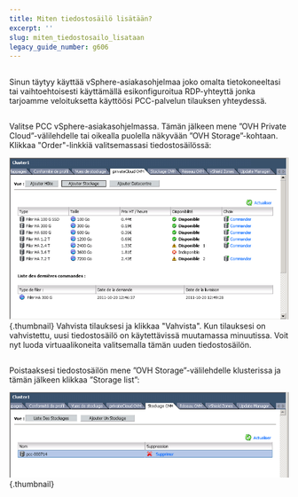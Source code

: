 ```yaml
---
title: Miten tiedostosäilö lisätään?
excerpt: ''
slug: miten_tiedostosailo_lisataan
legacy_guide_number: g606
---
```



## 
Sinun täytyy käyttää vSphere-asiakasohjelmaa joko omalta tietokoneeltasi tai vaihtoehtoisesti käyttämällä esikonfiguroitua RDP-yhteyttä jonka tarjoamme veloituksetta käyttöösi PCC-palvelun tilauksen yhteydessä.


## 
Valitse PCC vSphere-asiakasohjelmassa. Tämän jälkeen mene ”OVH Private Cloud”-välilehdelle tai oikealla puolella näkyvään ”OVH Storage”-kohtaan. Klikkaa "Order"-linkkiä valitsemassasi tiedostosäilössä:

![](images/img_106.jpg){.thumbnail}
Vahvista tilauksesi ja klikkaa "Vahvista". Kun tilauksesi on vahvistettu, uusi tiedostosäilö on käytettävissä muutamassa minuutissa. Voit nyt luoda virtuaalikoneita valitsemalla tämän uuden tiedostosäilön.


## 
Poistaaksesi tiedostosäilön mene ”OVH Storage”-välilehdelle klusterissa ja tämän jälkeen klikkaa ”Storage list”:

![](images/img_107.jpg){.thumbnail}

